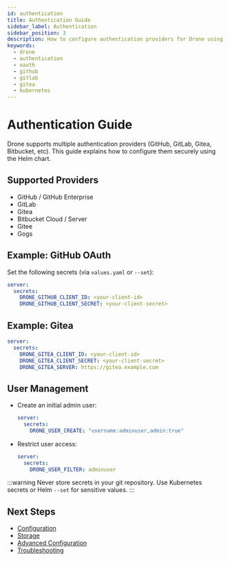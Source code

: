 ```yaml
---
id: authentication
title: Authentication Guide
sidebar_label: Authentication
sidebar_position: 3
description: How to configure authentication providers for Drone using the Helm chart.
keywords:
  - drone
  - authentication
  - oauth
  - github
  - gitlab
  - gitea
  - kubernetes
---
```


# Authentication Guide

Drone supports multiple authentication providers (GitHub, GitLab, Gitea, Bitbucket, etc). This guide explains how to configure them securely using the Helm chart.

## Supported Providers

- GitHub / GitHub Enterprise
- GitLab
- Gitea
- Bitbucket Cloud / Server
- Gitee
- Gogs

## Example: GitHub OAuth

Set the following secrets (via `values.yaml` or `--set`):

```yaml
server:
  secrets:
    DRONE_GITHUB_CLIENT_ID: <your-client-id>
    DRONE_GITHUB_CLIENT_SECRET: <your-client-secret>
```

## Example: Gitea

```yaml
server:
  secrets:
    DRONE_GITEA_CLIENT_ID: <your-client-id>
    DRONE_GITEA_CLIENT_SECRET: <your-client-secret>
    DRONE_GITEA_SERVER: https://gitea.example.com
```

## User Management

- Create an initial admin user:

  ```yaml
  server:
    secrets:
      DRONE_USER_CREATE: "username:adminuser,admin:true"
  ```

- Restrict user access:

  ```yaml
  server:
    secrets:
      DRONE_USER_FILTER: adminuser
  ```

:::warning
Never store secrets in your git repository. Use Kubernetes secrets or Helm `--set` for sensitive values.
:::

## Next Steps

- [Configuration](./configuration.md)
- [Storage](./storage.md)
- [Advanced Configuration](./advanced-configuration.md)
- [Troubleshooting](./troubleshooting.md)
